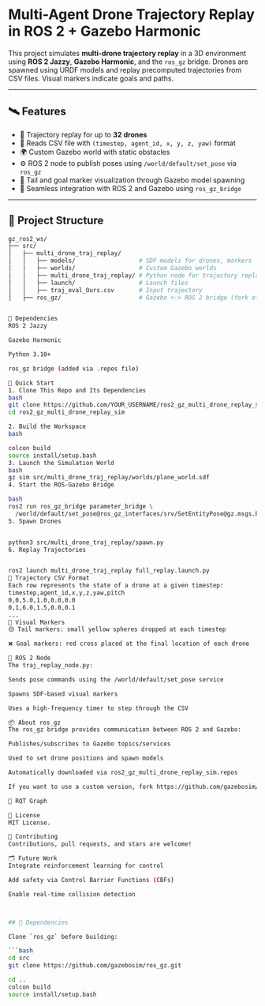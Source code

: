 # Multi-Agent Drone Trajectory Replay in ROS 2 + Gazebo Harmonic

This project simulates **multi-drone trajectory replay** in a 3D environment using **ROS 2 Jazzy**, **Gazebo Harmonic**, and the `ros_gz` bridge. Drones are spawned using URDF models and replay precomputed trajectories from CSV files. Visual markers indicate goals and paths.

---

## 🛰️ Features

- 🧠 Trajectory replay for up to **32 drones**
- 📁 Reads CSV file with `(timestep, agent_id, x, y, z, yaw)` format
- 🌍 Custom Gazebo world with static obstacles
- ⚙️ ROS 2 node to publish poses using `/world/default/set_pose` via `ros_gz`
- 🎯 Tail and goal marker visualization through Gazebo model spawning
- 🔁 Seamless integration with ROS 2 and Gazebo using `ros_gz_bridge`

---

## 📁 Project Structure

```bash
gz_ros2_ws/
├── src/
│   ├── multi_drone_traj_replay/
│   │   ├── models/                  # SDF models for drones, markers
│   │   ├── worlds/                  # Custom Gazebo worlds
│   │   ├── multi_drone_traj_replay/ # Python node for trajectory replay
│   │   ├── launch/                  # Launch files
│   │   ├── traj_eval_Ours.csv       # Input trajectory
│   ├── ros_gz/                      # Gazebo <-> ROS 2 bridge (fork of ros_gz from Ignition)


🔧 Dependencies
ROS 2 Jazzy

Gazebo Harmonic

Python 3.10+

ros_gz bridge (added via .repos file)

🚀 Quick Start
1. Clone This Repo and Its Dependencies
bash
git clone https://github.com/YOUR_USERNAME/ros2_gz_multi_drone_replay_sim.git
cd ros2_gz_multi_drone_replay_sim

2. Build the Workspace
bash

colcon build
source install/setup.bash
3. Launch the Simulation World
bash
gz sim src/multi_drone_traj_replay/worlds/plane_world.sdf
4. Start the ROS-Gazebo Bridge

bash
ros2 run ros_gz_bridge parameter_bridge \
  /world/default/set_pose@ros_gz_interfaces/srv/SetEntityPose@gz.msgs.Pose@gz.msgs.Boolean
5. Spawn Drones


python3 src/multi_drone_traj_replay/spawn.py
6. Replay Trajectories


ros2 launch multi_drone_traj_replay full_replay.launch.py
🧠 Trajectory CSV Format
Each row represents the state of a drone at a given timestep:
timestep,agent_id,x,y,z,yaw,pitch
0,0,5.0,1.0,0.0,0.0
0,1,6.0,1.5,0.0,0.1
...
🎯 Visual Markers
🟡 Tail markers: small yellow spheres dropped at each timestep

❌ Goal markers: red cross placed at the final location of each drone

🧩 ROS 2 Node
The traj_replay_node.py:

Sends pose commands using the /world/default/set_pose service

Spawns SDF-based visual markers

Uses a high-frequency timer to step through the CSV

📦 About ros_gz
The ros_gz bridge provides communication between ROS 2 and Gazebo:

Publishes/subscribes to Gazebo topics/services

Used to set drone positions and spawn models

Automatically downloaded via ros2_gz_multi_drone_replay_sim.repos

If you want to use a custom version, fork https://github.com/gazebosim/ros_gz.

📡 RQT Graph

📜 License
MIT License.

🤝 Contributing
Contributions, pull requests, and stars are welcome!

🗂 Future Work
Integrate reinforcement learning for control

Add safety via Control Barrier Functions (CBFs)

Enable real-time collision detection



## 🔗 Dependencies

Clone `ros_gz` before building:

```bash
cd src
git clone https://github.com/gazebosim/ros_gz.git

cd ..
colcon build
source install/setup.bash

